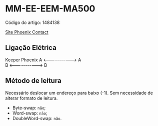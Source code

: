 # MM-EE-EEM-MA500

Código do artigo: 1484138

[Site Phoenix Contact](https://www.phoenixcontact.com/pt-br/produtos/equipamento-de-medicao-mm-ee-eem-ma500-1484138)


## Ligação Elétrica

Keeper         Phoenix
A <-----------> A <br/>
B <-----------> B


## Método de leitura
Necessário deslocar um endereço para baixo (-1). Sem necessidade de alterar formato de leitura.
- Byte-swap: `não`;
- Word-swap: `não`;
- DoubleWord-swap: `não`.